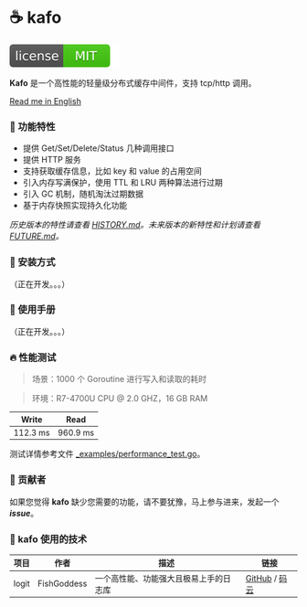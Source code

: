 # ☕ kafo

[![License](_icon/license.svg)](https://opensource.org/licenses/MIT)

**Kafo** 是一个高性能的轻量级分布式缓存中间件，支持 tcp/http 调用。

[Read me in English](./README.en.md)

### 📃 功能特性

* 提供 Get/Set/Delete/Status 几种调用接口
* 提供 HTTP 服务
* 支持获取缓存信息，比如 key 和 value 的占用空间
* 引入内存写满保护，使用 TTL 和 LRU 两种算法进行过期
* 引入 GC 机制，随机淘汰过期数据
* 基于内存快照实现持久化功能

_历史版本的特性请查看 [HISTORY.md](./HISTORY.md)。未来版本的新特性和计划请查看 [FUTURE.md](./FUTURE.md)。_

### 🔧 安装方式

（正在开发。。。）

### 📖 使用手册

（正在开发。。。）

### 🔥 性能测试

> 场景：1000 个 Goroutine 进行写入和读取的耗时

> 环境：R7-4700U CPU @ 2.0 GHZ，16 GB RAM

| Write | Read |
|------|------|
| 112.3 ms | 960.9 ms |

测试详情参考文件 [_examples/performance_test.go](./_examples/performance_test.go)。

### 👤 贡献者

如果您觉得 **kafo** 缺少您需要的功能，请不要犹豫，马上参与进来，发起一个 _**issue**_。

### 🔬 kafo 使用的技术

| 项目 | 作者 | 描述 | 链接 |
| -----------|--------|-------------|-------------------|
| logit | FishGoddess | 一个高性能、功能强大且极易上手的日志库 | [GitHub](https://github.com/FishGoddess/logit) / [码云](https://gitee.com/FishGoddess/logit) |
